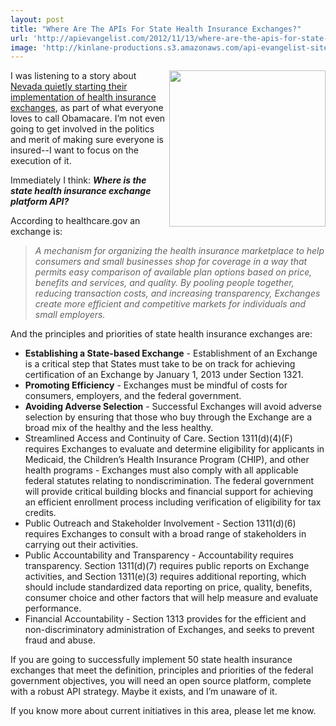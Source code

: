 ```yaml
---
layout: post
title: "Where Are The APIs For State Health Insurance Exchanges?"
url: 'http://apievangelist.com/2012/11/13/where-are-the-apis-for-state-health-insurance-exchanges/'
image: 'http://kinlane-productions.s3.amazonaws.com/api-evangelist-site/blog/State-Healthcare-Insurance-Exchanges.png'
---
```


<img src="https://s3.amazonaws.com/kinlane-productions/State-Healthcare-Insurance-Exchanges.png" alt="" width="250" align="right" />

I was listening to a story about [Nevada quietly starting their implementation of health insurance exchanges][1], as part of what everyone loves to call Obamacare. I’m not even going to get involved in the politics and merit of making sure everyone is insured--I want to focus on the execution of it.

Immediately I think: _**Where is the state health insurance exchange platform API?**_

According to healthcare.gov an exchange is:

> _A mechanism for organizing the health insurance marketplace to help consumers and small businesses shop for coverage in a way that permits easy comparison of available plan options based on price, benefits and services, and quality. By pooling people together, reducing transaction costs, and increasing transparency, Exchanges create more efficient and competitive markets for individuals and small employers._

And the principles and priorities of state health insurance exchanges are:

  * **Establishing a State-based Exchange** \- Establishment of an Exchange is a critical step that States must take to be on track for achieving certification of an Exchange by January 1, 2013 under Section 1321.
  * **Promoting Efficiency** \- Exchanges must be mindful of costs for consumers, employers, and the federal government.
  * **Avoiding Adverse Selection** \- Successful Exchanges will avoid adverse selection by ensuring that those who buy through the Exchange are a broad mix of the healthy and the less healthy.
  * Streamlined Access and Continuity of Care. Section 1311(d)(4)(F) requires Exchanges to evaluate and determine eligibility for applicants in Medicaid, the Children’s Health Insurance Program (CHIP), and other health programs - Exchanges must also comply with all applicable federal statutes relating to nondiscrimination. The federal government will provide critical building blocks and financial support for achieving an efficient enrollment process including verification of eligibility for tax credits.
  * Public Outreach and Stakeholder Involvement - Section 1311(d)(6) requires Exchanges to consult with a broad range of stakeholders in carrying out their activities.
  * Public Accountability and Transparency - Accountability requires transparency. Section 1311(d)(7) requires public reports on Exchange activities, and Section 1311(e)(3) requires additional reporting, which should include standardized data reporting on price, quality, benefits, consumer choice and other factors that will help measure and evaluate performance.
  * Financial Accountability - Section 1313 provides for the efficient and non-discriminatory administration of Exchanges, and seeks to prevent fraud and abuse.

If you are going to successfully implement 50 state health insurance exchanges that meet the definition, principles and priorities of the federal government objectives, you will need an open source platform, complete with a robust API strategy. Maybe it exists, and I’m unaware of it.

If you know more about current initiatives in this area, please let me know.

   [1]: http://www.npr.org/2012/11/13/165057222/nevada-quietly-starts-implementing-obamacare

